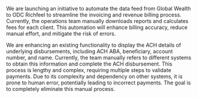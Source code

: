 We are launching an initiative to automate the data feed from Global Wealth to ODC Richfeel to streamline the invoicing and revenue billing process. Currently, the operations team manually downloads reports and calculates fees for each client. This automation will enhance billing accuracy, reduce manual effort, and mitigate the risk of errors.


We are enhancing an existing functionality to display the ACH details of underlying disbursements, including ACH ABA, beneficiary, account number, and name. Currently, the team manually refers to different systems to obtain this information and complete the ACH disbursement. This process is lengthy and complex, requiring multiple steps to validate payments. Due to its complexity and dependency on other systems, it is prone to human error, potentially leading to incorrect payments. The goal is to completely eliminate this manual process.
